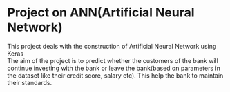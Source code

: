 # Project on ANN(Artificial Neural Network)
This project deals with the construction of Artificial Neural Network using Keras<br>
The aim of the project is to predict whether the customers of the bank will continue
investing with the bank or leave the bank(based on parameters in the dataset like their credit score, salary etc). This help the bank to maintain their standards.

